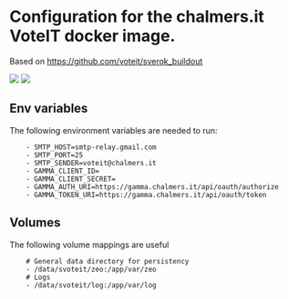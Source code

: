 # Configuration for the chalmers.it VoteIT docker image.

Based on https://github.com/voteit/sverok_buildout

[![](https://images.microbadger.com/badges/version/swexbe/voteit.svg)](https://microbadger.com/images/swexbe/voteit "Get your own version badge on microbadger.com") [![](https://images.microbadger.com/badges/image/swexbe/voteit.svg)](https://microbadger.com/images/swexbe/voteit "Get your own image badge on microbadger.com")

## Env variables

The following environment variables are needed to run:

```
    - SMTP_HOST=smtp-relay.gmail.com
    - SMTP_PORT=25
    - SMTP_SENDER=voteit@chalmers.it
    - GAMMA_CLIENT_ID=
    - GAMMA_CLIENT_SECRET=
    - GAMMA_AUTH_URI=https://gamma.chalmers.it/api/oauth/authorize
    - GAMMA_TOKEN_URI=https://gamma.chalmers.it/api/oauth/token
```

## Volumes

The following volume mappings are useful

```
    # General data directory for persistency
    - /data/svoteit/zeo:/app/var/zeo
    # Logs
    - /data/svoteit/log:/app/var/log
```
